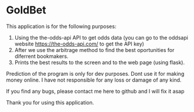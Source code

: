 # GoldBet

This application is for the following purposes:

1. Using the the-odds-api API to get odds data (you can go to the oddsapi website https://the-odds-api.com/ to get the API key)
2. After we use the arbitrage method to find the best oportunities for diferrent bookmakers.
3. Prints the best results to the screen and to the web page (using flask).


Prediction of the program is only for dev purposes.
Dont use it for making money online.
I have not responsible for any loss or damage of any kind.

If you find any bugs, please contact me here to github and I will fix it asap

Thank you for using this application.


